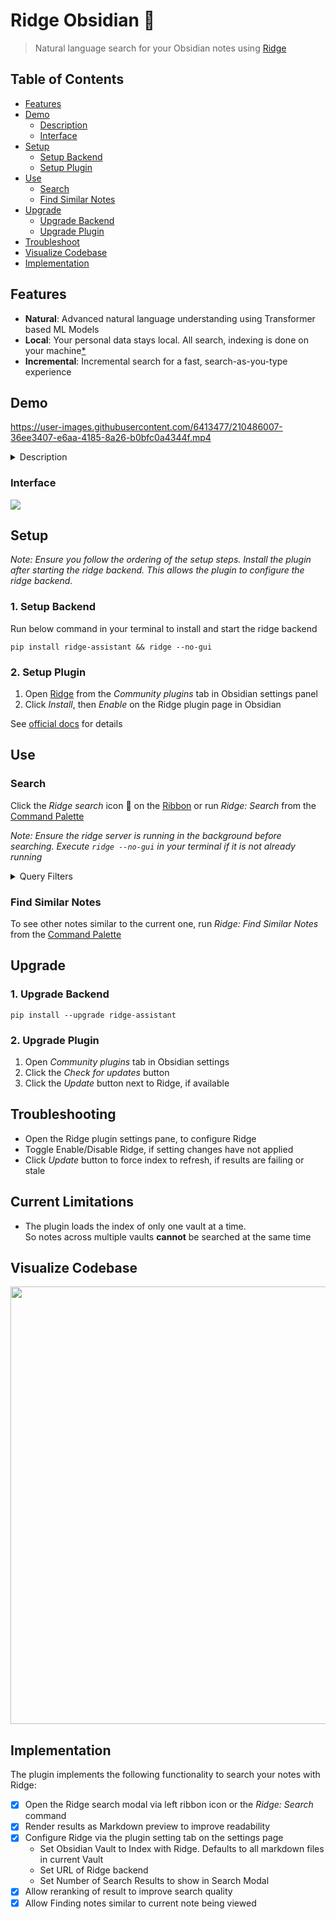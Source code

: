 # Ridge Obsidian 🦅
> Natural language search for your Obsidian notes using [Ridge](https://github.com/debanjum/ridge)

## Table of Contents

- [Features](#Features)
- [Demo](#Demo)
  - [Description](#Description)
  - [Interface](#Interface)
- [Setup](#Setup)
  - [Setup Backend](#1-Setup-Backend)
  - [Setup Plugin](#2-Setup-Plugin)
- [Use](#Use)
  - [Search](#search)
  - [Find Similar Notes](#find-similar-notes)
- [Upgrade](#Upgrade)
  - [Upgrade Backend](#1-Upgrade-Backend)
  - [Upgrade Plugin](#2-Upgrade-Plugin)
- [Troubleshoot](#Troubleshoot)
- [Visualize Codebase](#Visualize-Codebase)
- [Implementation](#Implementation)

## Features
- **Natural**: Advanced natural language understanding using Transformer based ML Models
- **Local**: Your personal data stays local. All search, indexing is done on your machine[\*](https://github.com/debanjum/ridge#miscellaneous)
- **Incremental**: Incremental search for a fast, search-as-you-type experience

## Demo
https://user-images.githubusercontent.com/6413477/210486007-36ee3407-e6aa-4185-8a26-b0bfc0a4344f.mp4

<details><summary>Description</summary>

1. Install Ridge via `pip` and start Ridge backend in non-gui mode
2. Install Ridge plugin via Community Plugins settings pane on Obsidian app
3. Check the new Ridge plugin settings
4. Wait for Ridge backend to index markdown files in the current Vault
5. Open Ridge plugin on Obsidian via Search button on Left Pane
6. Search \"*Announce plugin to folks*\" in the [Obsidian Plugin docs](https://marcus.se.net/obsidian-plugin-docs/)
7. Jump to the [search result](https://marcus.se.net/obsidian-plugin-docs/publishing/submit-your-plugin)

</details>

### Interface
![](https://github.com/debanjum/ridge/blob/master/src/interface/obsidian/docs/ridge_on_obsidian_0.2.5.png?)

## Setup
*Note: Ensure you follow the ordering of the setup steps. Install the plugin after starting the ridge backend. This allows the plugin to configure the ridge backend.*

### 1. Setup Backend
Run below command in your terminal to install and start the ridge backend
```shell
pip install ridge-assistant && ridge --no-gui
```
### 2. Setup Plugin
  1. Open [Ridge](https://obsidian.md/plugins?id=ridge) from the *Community plugins* tab in Obsidian settings panel
  2. Click *Install*, then *Enable* on the Ridge plugin page in Obsidian

See [official docs](https://help.obsidian.md/Advanced+topics/Community+plugins#Discover+and+install+community+plugins) for details

## Use
### Search
Click the *Ridge search* icon 🔎 on the [Ribbon](https://help.obsidian.md/User+interface/Workspace/Ribbon) or run *Ridge: Search* from the [Command Palette](https://help.obsidian.md/Plugins/Command+palette)

*Note: Ensure the ridge server is running in the background before searching. Execute `ridge --no-gui` in your terminal if it is not already running*

<details><summary>Query Filters</summary>

Use structured query syntax to filter the natural language search results
- **Word Filter**: Get entries that include/exclude a specified term
  - Entries that contain term_to_include: `+"term_to_include"`
  - Entries that contain term_to_exclude: `-"term_to_exclude"`
- **Date Filter**: Get entries containing dates in YYYY-MM-DD format from specified date (range)
  - Entries from April 1st 1984: `dt:"1984-04-01"`
  - Entries after March 31st 1984: `dt>="1984-04-01"`
  - Entries before April 2nd 1984 : `dt<="1984-04-01"`
- **File Filter**: Get entries from a specified file
  - Entries from incoming.org file: `file:"incoming.org"`
- Combined Example
  - `what is the meaning of life? file:"1984.org" dt>="1984-01-01" dt<="1985-01-01" -"big" -"brother"`
  - Adds all filters to the natural language query. It should return entries
    - from the file *1984.org*
    - containing dates from the year *1984*
    - excluding words *"big"* and *"brother"*
    - that best match the natural language query *"what is the meaning of life?"*

</details>

### Find Similar Notes
To see other notes similar to the current one, run *Ridge: Find Similar Notes* from the [Command Palette](https://help.obsidian.md/Plugins/Command+palette)

## Upgrade
### 1. Upgrade Backend
  ```shell
  pip install --upgrade ridge-assistant
  ```
### 2. Upgrade Plugin
  1. Open *Community plugins* tab in Obsidian settings
  2. Click the *Check for updates* button
  3. Click the *Update* button next to Ridge, if available

## Troubleshooting
  - Open the Ridge plugin settings pane, to configure Ridge
  - Toggle Enable/Disable Ridge, if setting changes have not applied
  - Click *Update* button to force index to refresh, if results are failing or stale

## Current Limitations
- The plugin loads the index of only one vault at a time.<br/>
  So notes across multiple vaults **cannot** be searched at the same time

## Visualize Codebase
<img src="https://github.com/debanjum/ridge/blob/master/src/interface/obsidian/docs/ridge_obsidian_codebase_visualization_0.2.1.png" width="700" />

## Implementation
The plugin implements the following functionality to search your notes with Ridge:
- [X] Open the Ridge search modal via left ribbon icon or the *Ridge: Search* command
- [X] Render results as Markdown preview to improve readability
- [X] Configure Ridge via the plugin setting tab on the settings page
  - Set Obsidian Vault to Index with Ridge. Defaults to all markdown files in current Vault
  - Set URL of Ridge backend
  - Set Number of Search Results to show in Search Modal
- [X] Allow reranking of result to improve search quality
- [X] Allow Finding notes similar to current note being viewed
